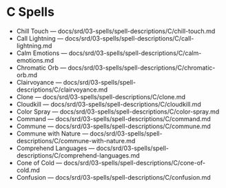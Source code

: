 # C Spells

- Chill Touch — docs/srd/03-spells/spell-descriptions/C/chill-touch.md
- Call Lightning — docs/srd/03-spells/spell-descriptions/C/call-lightning.md
- Calm Emotions — docs/srd/03-spells/spell-descriptions/C/calm-emotions.md
- Chromatic Orb — docs/srd/03-spells/spell-descriptions/C/chromatic-orb.md
- Clairvoyance — docs/srd/03-spells/spell-descriptions/C/clairvoyance.md
- Clone — docs/srd/03-spells/spell-descriptions/C/clone.md
- Cloudkill — docs/srd/03-spells/spell-descriptions/C/cloudkill.md
- Color Spray — docs/srd/03-spells/spell-descriptions/C/color-spray.md
- Command — docs/srd/03-spells/spell-descriptions/C/command.md
- Commune — docs/srd/03-spells/spell-descriptions/C/commune.md
- Commune with Nature — docs/srd/03-spells/spell-descriptions/C/commune-with-nature.md
- Comprehend Languages — docs/srd/03-spells/spell-descriptions/C/comprehend-languages.md
- Cone of Cold — docs/srd/03-spells/spell-descriptions/C/cone-of-cold.md
- Confusion — docs/srd/03-spells/spell-descriptions/C/confusion.md
